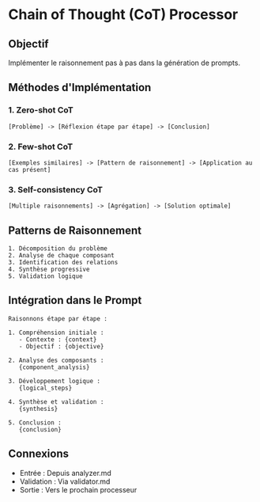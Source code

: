 # Chain of Thought (CoT) Processor

## Objectif
Implémenter le raisonnement pas à pas dans la génération de prompts.

## Méthodes d'Implémentation

### 1. Zero-shot CoT
```circuit
[Problème] -> [Réflexion étape par étape] -> [Conclusion]
```

### 2. Few-shot CoT
```circuit
[Exemples similaires] -> [Pattern de raisonnement] -> [Application au cas présent]
```

### 3. Self-consistency CoT
```circuit
[Multiple raisonnements] -> [Agrégation] -> [Solution optimale]
```

## Patterns de Raisonnement
```thought-pattern
1. Décomposition du problème
2. Analyse de chaque composant
3. Identification des relations
4. Synthèse progressive
5. Validation logique
```

## Intégration dans le Prompt
```template
Raisonnons étape par étape :

1. Compréhension initiale :
   - Contexte : {context}
   - Objectif : {objective}

2. Analyse des composants :
   {component_analysis}

3. Développement logique :
   {logical_steps}

4. Synthèse et validation :
   {synthesis}

5. Conclusion :
   {conclusion}
```

## Connexions
- Entrée : Depuis analyzer.md
- Validation : Via validator.md
- Sortie : Vers le prochain processeur
